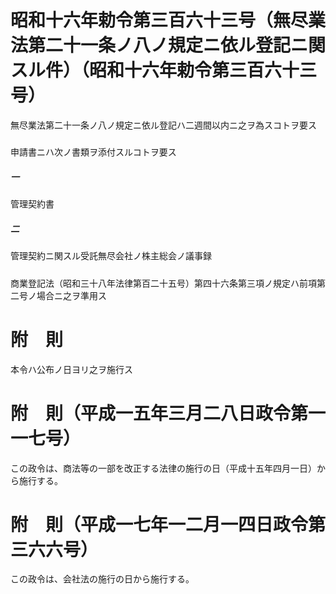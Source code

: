 # 昭和十六年勅令第三百六十三号（無尽業法第二十一条ノ八ノ規定ニ依ル登記ニ関スル件）（昭和十六年勅令第三百六十三号）
無尽業法第二十一条ノ八ノ規定ニ依ル登記ハ二週間以内ニ之ヲ為スコトヲ要ス
##### 
申請書ニハ次ノ書類ヲ添付スルコトヲ要ス
##### 一
管理契約書
##### 二
管理契約ニ関スル受託無尽会社ノ株主総会ノ議事録
##### 
商業登記法（昭和三十八年法律第百二十五号）第四十六条第三項ノ規定ハ前項第二号ノ場合ニ之ヲ準用ス
# 附　則
本令ハ公布ノ日ヨリ之ヲ施行ス
# 附　則（平成一五年三月二八日政令第一一七号）
この政令は、商法等の一部を改正する法律の施行の日（平成十五年四月一日）から施行する。
# 附　則（平成一七年一二月一四日政令第三六六号）
この政令は、会社法の施行の日から施行する。
